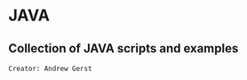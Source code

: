 JAVA
========
Collection of JAVA scripts and examples
-------------------------------
`Creator: Andrew Gerst`